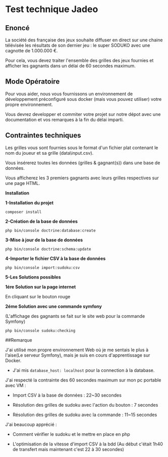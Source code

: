 # Test technique Jadeo

## Enoncé 

La société des française des jeux souhaite diffuser en direct sur une chaine télévisée les résultats de son dernier jeu : 
le super SODUKO avec une cagnotte de 1.000.000 €.

Pour cela, vous devez traiter l'ensemble des grilles des jeux fournies et afficher les gagnants dans un délai de 60 secondes maximum.


## Mode Opératoire

Pour vous aider, nous vous fournissons un environnement de développement préconfiguré sous docker 
(mais vous pouvez utiliser) votre propre environnement.

Vous devrez developper et commiter votre projet sur notre dépot avec une documentation et vos remarques à la fin du délai imparti. 


## Contraintes techniques

Les grilles vous sont fournies sous le format d'un fichier plat contenant le nom du joueur et sa grille (data\input.csv).

Vous insérerez toutes les données (grilles & gagnant(s)) dans une base de données.

Vous afficherez les 3 premiers gagnants avec leurs grilles respectives sur une page HTML.



**Installation**

**1-Installation du projet**

``` composer install ```

**2-Création de la base de données**

``` php bin/console doctrine:database:create ```

**3-Mise à jour de la base de données**

``` php bin/console doctrine:schema:update ```

**4-Importer le fichier CSV à la base de données**

``` php bin/console import:sudoku:csv ```

**5-Les Solutions possibles**

**1ére Solution sur la page internet**

En cliquant sur le bouton rouge

**2éme Solution avec une commande symfony**

(L'affichage des gagnants se fait sur le site web pour la commande Symfony)

``` php bin/console sudoku:checking ```

##Remarque

J'ai utilisé mon propre environnement Web où je me sentais le plus à l'aise(Le serveur Symfony), 
mais je suis en cours d'apprentissage sur Docker.

- J'ai mis ```database_host: localhost``` pour la connection à la database.

J'ai respecté la contrainte des 60 secondes maximum
sur mon pc portable avec VM :

- Import CSV à la base de données : 22~30 secondes

- Résolution des grilles de sudoku avec l'action du bouton : 7 secondes 

- Résolution des grilles de sudoku avec la commande : 11~15 secondes

J'ai beaucoup apprécié : 

- Comment vérifier le sudoku et le mettre en place en php 

- L'optimisation de la vitesse d'import CSV à la bdd (Au début c'était 1h40 de transfert mais maintenant c'est 22 à 30 
secondes)